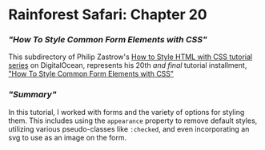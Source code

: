 # __Rainforest Safari: Chapter 20__

### _"How To Style Common Form Elements with CSS"_

This subdirectory of Philip Zastrow's [How to Style HTML with CSS tutorial series](https://www.digitalocean.com/community/tutorial_series/how-to-style-html-with-css) on DigitalOcean, represents his 20th _and final_ tutorial installment, ["How To Style Common Form Elements with CSS"](https://www.digitalocean.com/community/tutorials/how-to-style-common-form-elements-with-css)

### _"Summary"_

In this tutorial, I worked with forms and the variety of options for styling them. This includes using the `appearance` property to remove default styles, utilizing various pseudo-classes like `:checked`, and even incorporating an svg to use as an image on the form.



